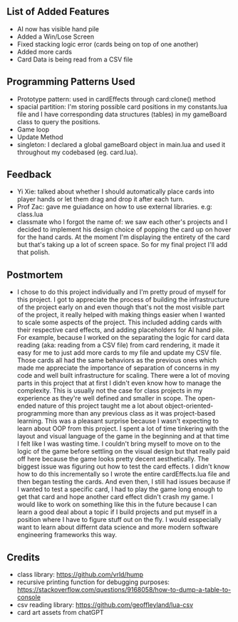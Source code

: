 ## List of Added Features
- AI now has visible hand pile
- Added a Win/Lose Screen
- Fixed stacking logic error (cards being on top of one another)
- Added more cards 
- Card Data is being read from a CSV file

## Programming Patterns Used
- Prototype pattern: used in cardEffects through card:clone() method
- spacial partition: I'm storing possible card positions in my constants.lua file and I have corresponding data structures (tables) in my gameBoard class to query the positions. 
- Game loop
- Update Method
- singleton: I declared a global gameBoard object in main.lua and used it throughout my codebased (eg. card.lua). 


## Feedback
- Yi Xie: talked about whether I should automatically place cards into player hands or let them drag and drop it after each turn. 
- Prof Zac: gave me guiadance on how to use external libraries. e.g: class.lua
- classmate who I forgot the name of: we saw each other's projects and I decided to implement his design choice of popping the card up on hover for the hand cards. At the moment I'm displaying the entirety of the card but that's taking up a lot of screen space. So for my final project I'll add that polish. 


## Postmortem
- I chose to do this project individually and I'm pretty proud of myself for this project. I got to appreciate the process of building the infrastructure of the project early on and even though that's not the most visible part of the project, it really helped with making things easier when I wanted to scale some aspects of the project. This included adding cards with their respective card effects, and adding placeholders for AI hand pile. For example, because I worked on the separating the logic for card data reading (aka: reading from a CSV file) from card rendering, it made it easy for me to just add more cards to my file and update my CSV file. Those cards all had the same behaviors as the previous ones which made me appreciate the importance of separation of concerns in my code and well built infrastructure for scaling. There were a lot of moving parts in this project that at first I didn't even know how to manage the complexity. This is usually not the case for class projects in my experience as they're well defined and smaller in scope. The open-ended nature of this project taught me a lot about object-oriented-programming more than any previous class as it was project-based learning. This was a pleasant surprise because I wasn't expecting to learn about OOP from this project. I spent a lot of time tinkering with the layout and visual language of the game in the beginning and at that time I felt like I was wasting time. I couldn't bring myself to move on to the logic of the game before settling on the visual design but that really paid off here because the game looks pretty decent aesthetically. The biggest issue was figuring out how to test the card effects. I didn't know how to do this incrementally so I wrote the entire cardEffects.lua file and then began testing the cards. And even then, I still had issues because if I wanted to test a specific card, I had to play the game long enough to get that card and hope another card effect didn't crash my game. I would like to work on something like this in the future because I can learn a good deal about a topic if I build projects and put myself in a position where I have to figure stuff out on the fly. I would esspecially want to learn about differnt data science and more modern software engineering frameworks this way. 


## Credits
- class library: https://github.com/vrld/hump 
- recursive printing function for debugging purposes: https://stackoverflow.com/questions/9168058/how-to-dump-a-table-to-console
- csv reading library: https://github.com/geoffleyland/lua-csv 
- card art assets from chatGPT



